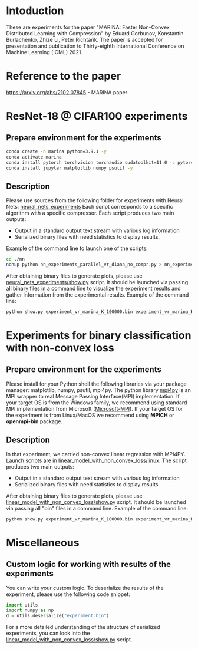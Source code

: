# Intoduction

These are experiments for the paper "MARINA: Faster Non-Convex Distributed Learning with Compression" by Eduard Gorbunov, Konstantin Burlachenko, Zhize Li, Peter Richtarik. The paper is accepted for presentation and publication to Thirty-eighth International Conference on Machine Learning (ICML) 2021.

# Reference to the paper
https://arxiv.org/abs/2102.07845 - MARINA paper

# ResNet-18 @ CIFAR100 experiments

## Prepare environment for the experiments 

```bash
conda create -n marina python=3.9.1 -y
conda activate marina
conda install pytorch torchvision torchaudio cudatoolkit=11.0 -c pytorch -c conda-forge -y
conda install jupyter matplotlib numpy psutil -y
```

## Description

Please use sources from the following folder for experiments with Neural Nets: [neural_nets_experiments](nn)
Each script corresponds to a specific algorithm with a specific compressor. Each script produces two main outputs:
- Output in a standard output text stream with various log information
- Serialized binary files with need statistics to display results.

Example of the command line to launch one of the scripts:

```bash
cd ./nn 
nohup python nn_experiments_parallel_vr_diana_no_compr.py > nn_experiments_parallel_vr_diana_no_compr.txt &
```

After obtaining binary files to generate plots, please use [neural_nets_experiments/show.py](nn/old/show.py) script. It should be launched via passing all binary files in a command line to visualize the experiment results and gather information from the experimental results. Example of the command line:
```bash
python show.py experiment_vr_marina_K_100000.bin experiment_vr_marina_K_500000.bin > info.txt
```

# Experiments for binary classification with non-convex loss

## Prepare environment for the experiments
Please install for your Python shell the following libraries via your package manager: matplotlib, numpy, psutil, mpi4py. The python library [mpi4py](https://mpi4py.readthedocs.io/en/stable/index.html) is an MPI wrapper to real Message Passing Interface(MPI) implementation. If your target OS is from the Windows family, we recommend using standard MPI implementation from Microsoft ([Microsoft-MPI](https://docs.microsoft.com/en-us/message-passing-interface/microsoft-mpi)). If your target OS for the experiment is from Linux/MacOS we recommend using **MPICH** or **openmpi-bin** package. 

## Description

In that experiment, we carried non-convex linear regression with MPI4PY. Launch scripts are in [linear_model_with_non_convex_loss/linux](lin/linux). The script produces two main outputs:
- Output in a standard output text stream with various log information
- Serialized binary files with need statistics to display results.

After obtaining binary files to generate plots, please use [linear_model_with_non_convex_loss/show.py](lin/show.py) script. It should be launched via passing all "bin" files in a command line. Example of the command line:
```bash
python show.py experiment_vr_marina_K_100000.bin experiment_vr_marina_K_500000.bin > info.txt
```

# Miscellaneous

## Custom logic for working with results of the experiments
You can write your custom logic. To deserialize the results of the experiment, please use the following code snippet:
```python
import utils 
import numpy as np
d = utils.deserialize("experiment.bin")
```
For a more detailed understanding of the structure of serialized experiments, you can look into the [linear_model_with_non_convex_loss/show.py](lin/show.py) script.

